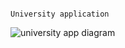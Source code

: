                                                                                               University application 

![university app diagram](https://github.com/user-attachments/assets/8069a25e-4353-4639-a090-f3ac3824e9fe)
